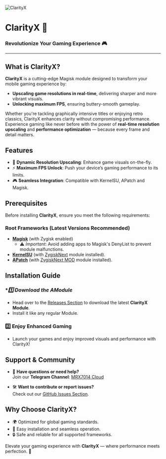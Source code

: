![ClarityX](https://github.com/user-attachments/assets/9d98c26d-79e7-46c9-bfe8-c41758656a95)

# **ClarityX** 🚀  

### **Revolutionize Your Gaming Experience** 🎮  

---

## **What is ClarityX?**  
**ClarityX** is a cutting-edge Magisk module designed to transform your mobile gaming experience by:  
- **Upscaling game resolutions in real-time**, delivering sharper and more vibrant visuals.  
- **Unlocking maximum FPS**, ensuring buttery-smooth gameplay.  

Whether you're tackling graphically intensive titles or enjoying retro classics, ClarityX enhances clarity without compromising performance. Experience gaming like never before with the power of **real-time resolution upscaling** and **performance optimization** — because every frame and detail matters.

## **Features**  
- 🌟 **Dynamic Resolution Upscaling**: Enhance game visuals on-the-fly.  
- ⚡ **Maximum FPS Unlock**: Push your device’s gaming performance to its limits.  
- 🎮 **Seamless Integration**: Compatible with KernelSU, APatch and Magisk.  

## **Prerequisites**  
Before installing **ClarityX**, ensure you meet the following requirements:  

### **Root Frameworks (Latest Versions Recommended)**  
- **[Magisk](https://github.com/topjohnwu/Magisk)** (with Zygisk enabled)  
  - ⚠️ *Important*: Avoid adding apps to Magisk's DenyList to prevent module malfunctions.  
- **[KernelSU](https://github.com/tiann/KernelSU)** (with [ZygiskNext](https://github.com/Dr-TSNG/ZygiskNext) module installed).  
- **[APatch](https://github.com/bmax121/APatch)** (with [ZygiskNext MOD](https://github.com/Yervant7/ZygiskNext) module installed).  

## **Installation Guide**  

### **1️⃣ Download the AModule*  
- Head over to the [Releases Section](https://github.com/mrx7014/ClarityX/releases) to download the latest **ClarityX Module**.  
- Install it like any regular Module.  

### **2️⃣  Enjoy Enhanced Gaming**  
- Launch your games and enjoy improved visuals and performance with ClarityX!  

## **Support & Community**  
- 💬 **Have questions or need help?**  
Join our **Telegram Channel**: [MRX7014 Cloud](https://t.me/mrx7014cloud)  

- 🛠️ **Want to contribute or report issues?**  
Check out our [GitHub Issues Section](https://github.com/mrx7014/ClarityX/issues).  

## **Why Choose ClarityX?**  
- 🌍 Optimized for global gaming standards.  
- 🔧 Easy installation and seamless operation.  
- 🔒 Safe and reliable for all supported frameworks.  

Elevate your gaming experience with **ClarityX** — where performance meets perfection. 🚀  
